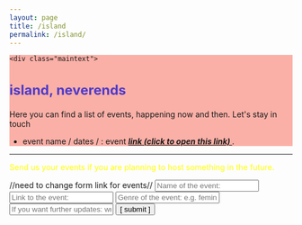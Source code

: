 ```yaml
---
layout: page
title: /island
permalink: /island/
---
```

<style>
   
h2 {color:#4C39CA; font-size: 24px;
    }
    
.bodycontents {background-color: #F51D0057; 

    }
.maintext {margin: 10px 10px 20px 10px;}
    
</style>
  
  
<div class="bodycontents">
    
    <div class="maintext">
<h2> island, neverends </h2>
Here you can find a list of events, happening now and then. Let's stay in touch 
</br>

- event name / dates / : event <span style="font-weight: bold; font-style: italic;"><a href="commaneverends.github.io" target="_blank"> link (click to open this link) </a></span>.

</div>

</div>

---
         
<font color='yellow'> Send us your events if you are planning to host something in the future. </font> 

<script data-cfasync="false" type="text/javascript" src="form-submission-handler.js"></script>

<form class="gform" method="POST" id="car_request_form" role="form" action="https://script.google.com/macros/s/AKfycbxZYxmzxIl79dR-rQUCo9aGwTDu6YRiD4gfXFWv5w/exec" target="after" onsubmit="close()"> //need to change form link for events//
  
<form>
  <input type="text" id="name" name="eventname" placeholder="Name of the event:" autocomplete="off">
  <input type="text" id="title" name="eventlink" placeholder="Link to the event:" autocomplete="off">
  <input type="text" id="genre" name="eventgenre" placeholder="Genre of the event: e.g. feminism, queer, social, business, sports, other" autocomplete="off">
  <input type="text" id="email" name="subscription" placeholder="If you want further updates: write your email address here" autocomplete="off">  
  <input type="submit" value="[ submit ]" onclick="displayThanks()">  
 
</form>

<iframe id="after" name="after" frameborder="0" onmousewheel="" width="100%" height="0.1" style="background: transparent; border: none;">
</iframe>

<div style="display:none" class="thanks_message">
<span id="span_thanks"> Thanks for your support. See you again! </span>
</div>

<script>
function close() {
    document.querySelector('#after').addEventListener('load', function() {
        window.close();
    });
  }
function displayThanks() {
   var span_Text = document.getElementById("span_thanks").innerText;
   alert (span_Text);
}
</script>
